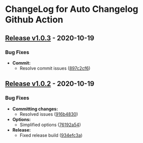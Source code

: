 # ChangeLog for Auto Changelog Github Action

## [Release v1.0.3](https://github.com/danpetitt/changelog-file-generator/releases/tag/v1.0.3) - 2020-10-19

### Bug Fixes

* **Commit:**
  * Resolve commit issues ([897c2cf6](https://github.com/danpetitt/changelog-file-generator/commit/897c2cf69a564d3a5f01e805690587a0253d98c1))
  
## [Release v1.0.2](https://github.com/danpetitt/changelog-file-generator/releases/tag/v1.0.2) - 2020-10-19

### Bug Fixes

* **Committing changes:**
  * Resolved issues ([916b4830](https://github.com/danpetitt/changelog-file-generator/commit/916b4830fbdbce4ceaf3c889e178a981246bda0a))
* **Options:**
  * Simplified options ([76192a54](https://github.com/danpetitt/changelog-file-generator/commit/76192a54d04685ab9206d68ecc7a145e860068a8))
* **Release:**
  * Fixed release build ([934efc3a](https://github.com/danpetitt/changelog-file-generator/commit/934efc3aa80615161da2f1d296b6bc9627177d96))